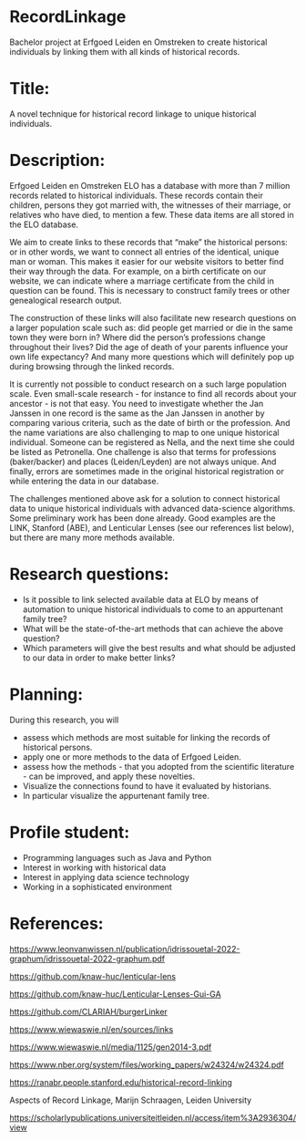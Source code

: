 # RecordLinkage #
Bachelor project at Erfgoed Leiden en Omstreken to create historical individuals by linking them with all kinds of historical records.

# Title: #
A novel technique for historical record linkage to unique historical individuals.

# Description: #
Erfgoed Leiden en Omstreken ELO has a database with more than 7 million records related to historical individuals. These records contain their children, persons they got married with, the witnesses of their marriage, or relatives who have died, to mention a few. These data items are all stored in the ELO database.

We aim to create links to these records that “make” the historical persons: or in other words, we want to connect all entries of the identical, unique man or woman. This makes it easier for our website visitors to better find their way through the data. For example, on a birth certificate on our website, we can indicate where a marriage certificate from the child in question can be found. This is necessary to construct family trees or other genealogical research output. 

The construction of these links will also facilitate new research questions on a larger population scale such as: did people get married or die in the same town they were born in? Where did the person’s professions change throughout their lives? Did the age of death of your parents influence your own life expectancy? And many more questions which will definitely pop up during browsing through the linked records.

It is currently not possible to conduct research on a such large population scale. Even small-scale research - for instance to find all records about your ancestor - is not that easy. You need to investigate whether the Jan Janssen in one record is the same as the Jan Janssen in another by comparing various criteria, such as the date of birth or the profession. And the name variations are also challenging to map to one unique historical individual. Someone can be registered as Nella, and the next time she could be listed as Petronella. One challenge is also that terms for professions (baker/backer) and places (Leiden/Leyden) are not always unique. And finally, errors are sometimes made in the original historical registration or while entering the data in our database. 

The challenges mentioned above ask for a solution to connect historical data to unique historical individuals with advanced data-science algorithms. Some preliminary work has been done already. Good examples are the LINK, Stanford (ABE), and Lenticular Lenses (see our references list below), but there are many more methods available.

# Research questions: #
- Is it possible to link selected available data at ELO by means of automation to unique historical individuals to come to an appurtenant family tree?
- What will be the state-of-the-art methods that can achieve the above question?
- Which parameters will give the best results and what should be adjusted to our data in order to make better links?

# Planning: #
During this research, you will
- assess which methods are most suitable for linking the records of historical persons.
- apply one or more methods to the data of Erfgoed Leiden. 
- assess how the methods - that you adopted from the scientific literature - can be improved, and apply these novelties. 
- Visualize the connections found to have it evaluated by historians.
- In particular visualize the appurtenant family tree.

# Profile student: #
- Programming languages such as Java and Python
- Interest in working with historical data
- Interest in applying data science technology
- Working in a sophisticated environment 

# References: #

https://www.leonvanwissen.nl/publication/idrissouetal-2022-graphum/idrissouetal-2022-graphum.pdf

https://github.com/knaw-huc/lenticular-lens

https://github.com/knaw-huc/Lenticular-Lenses-Gui-GA

https://github.com/CLARIAH/burgerLinker

https://www.wiewaswie.nl/en/sources/links

https://www.wiewaswie.nl/media/1125/gen2014-3.pdf

https://www.nber.org/system/files/working_papers/w24324/w24324.pdf

https://ranabr.people.stanford.edu/historical-record-linking

Aspects of Record Linkage, Marijn Schraagen, Leiden University

https://scholarlypublications.universiteitleiden.nl/access/item%3A2936304/view

